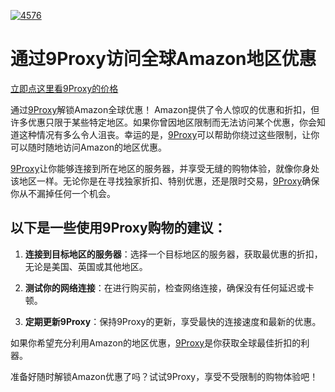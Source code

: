 <a href='https://postimg.cc/TKJMDhRf' target='_blank'><img src='https://i.postimg.cc/fR6w10pt/4576.webp' border='0' alt='4576'/></a>
# 通过9Proxy访问全球Amazon地区优惠

[立即点这里看9Proxy的价格](https://the9proxy.short.gy/github-pricing-chloe321)

通过[9Proxy](https://the9proxy.short.gy/github-homepage-chloe321)解锁Amazon全球优惠！
Amazon提供了令人惊叹的优惠和折扣，但许多优惠只限于某些特定地区。如果你曾因地区限制而无法访问某个优惠，你会知道这种情况有多么令人沮丧。幸运的是，[9Proxy](https://the9proxy.short.gy/github-homepage-chloe321)可以帮助你绕过这些限制，让你可以随时随地访问Amazon的地区优惠。

[9Proxy](https://the9proxy.short.gy/github-homepage-chloe321)让你能够连接到所在地区的服务器，并享受无缝的购物体验，就像你身处该地区一样。无论你是在寻找独家折扣、特别优惠，还是限时交易，[9Proxy](https://the9proxy.short.gy/github-homepage-chloe321)确保你从不漏掉任何一个机会。

## 以下是一些使用9Proxy购物的建议：

1. **连接到目标地区的服务器**：选择一个目标地区的服务器，获取最优惠的折扣，无论是美国、英国或其他地区。

2. **测试你的网络连接**：在进行购买前，检查网络连接，确保没有任何延迟或卡顿。

3. **定期更新9Proxy**：保持9Proxy的更新，享受最快的连接速度和最新的优惠。

如果你希望充分利用Amazon的地区优惠，[9Proxy](https://the9proxy.short.gy/github-homepage-chloe321)是你获取全球最佳折扣的利器。

准备好随时解锁Amazon优惠了吗？试试9Proxy，享受不受限制的购物体验吧！
